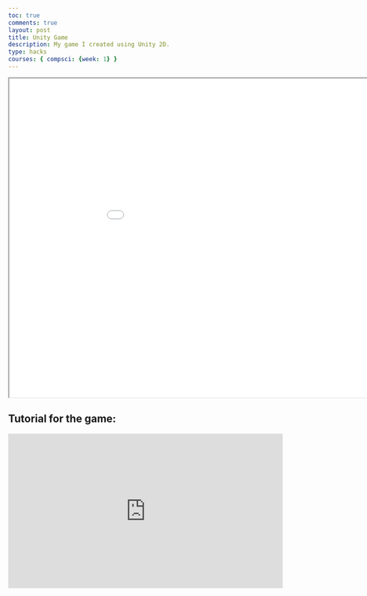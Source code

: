 ```yaml
---
toc: true
comments: true
layout: post
title: Unity Game
description: My game I created using Unity 2D.
type: hacks
courses: { compsci: {week: 1} }
---
```



<html lang="en">
<head>
<meta charset="UTF-8">
<meta name="viewport" content="width=device-width, initial-scale=1.0">
<title>Imaad's Game</title>
</head>
<body>
  <div id="unityContainer"></div>
  <iframe src="../../../FlippyMazeGame/index.html" width="1000" height="650"></iframe>
  <div id="unityContainer"></div>
  <script src="../../../FlippyMazeGame/TemplateData/UnityProgress.js"></script>
  <script src="../../../FlippyMazeGame/Build/UnityLoader.js"></script>
  <script>
    var container = document.getElementById("unityContainer");
    var gameInstance = UnityLoader.instantiate(container, "../../../FlippyMazeGame/Build/YourGame.json");
  </script>
</body>
</html> 

## Tutorial for the game:
<iframe width="560" height="315" src="https://www.youtube.com/embed/l5y0hlhtjbY" frameborder="0" allowfullscreen></iframe>
